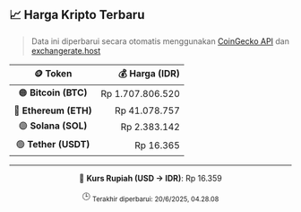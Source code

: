 

<!-- HARGA_KRIPTO -->
## 📈 Harga Kripto Terbaru

> Data ini diperbarui secara otomatis menggunakan [CoinGecko API](https://www.coingecko.com/) dan [exchangerate.host](https://exchangerate.host/)

<div align="center">

| 🪙 Token | 💰 Harga (IDR) |
|:------:|---------------:|
| 🟠 **Bitcoin (BTC)**   | Rp 1.707.806.520 |
| 🔵 **Ethereum (ETH)**  | Rp 41.078.757 |
| 🟣 **Solana (SOL)**    | Rp 2.383.142 |
| 🟢 **Tether (USDT)**   | Rp 16.365 |

---

💱 **Kurs Rupiah (USD → IDR)**: Rp 16.359

🕒 <sub>Terakhir diperbarui: 20/6/2025, 04.28.08</sub>

</div>
<!-- /HARGA_KRIPTO -->